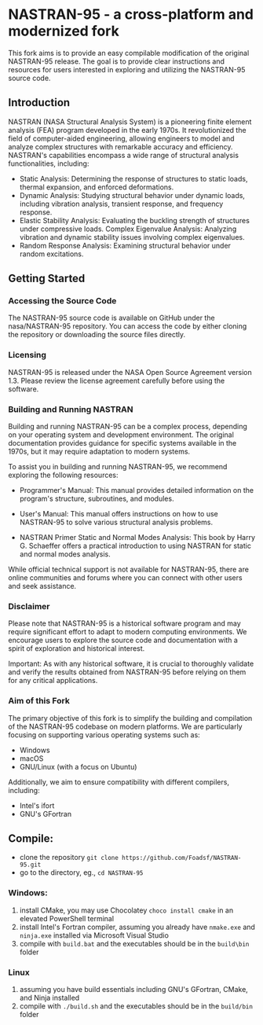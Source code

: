 # NASTRAN-95 - a cross-platform and modernized fork

This fork aims is to provide an easy compilable modification of the original NASTRAN-95 release. The goal is to provide clear instructions and resources for users interested in exploring and utilizing the NASTRAN-95 source code.

## Introduction

NASTRAN (NASA Structural Analysis System) is a pioneering finite element analysis (FEA) program developed in the early 1970s. It revolutionized the field of computer-aided engineering, allowing engineers to model and analyze complex structures with remarkable accuracy and efficiency. NASTRAN's capabilities encompass a wide range of structural analysis functionalities, including:

* Static Analysis: Determining the response of structures to static loads, thermal expansion, and enforced deformations.
* Dynamic Analysis: Studying structural behavior under dynamic loads, including vibration analysis, transient response, and frequency response.
* Elastic Stability Analysis: Evaluating the buckling strength of structures under compressive loads.
Complex Eigenvalue Analysis: Analyzing vibration and dynamic stability issues involving complex eigenvalues.
* Random Response Analysis: Examining structural behavior under random excitations.

## Getting Started
### Accessing the Source Code

The NASTRAN-95 source code is available on GitHub under the nasa/NASTRAN-95 repository. You can access the code by either cloning the repository or downloading the source files directly.

### Licensing

NASTRAN-95 is released under the NASA Open Source Agreement version 1.3. Please review the license agreement carefully before using the software.

### Building and Running NASTRAN

Building and running NASTRAN-95 can be a complex process, depending on your operating system and development environment. The original documentation provides guidance for specific systems available in the 1970s, but it may require adaptation to modern systems.

To assist you in building and running NASTRAN-95, we recommend exploring the following resources:

* Programmer's Manual: This manual provides detailed information on the program's structure, subroutines, and modules.
* User's Manual: This manual offers instructions on how to use NASTRAN-95 to solve various structural analysis problems.

* NASTRAN Primer Static and Normal Modes Analysis: This book by Harry G. Schaeffer offers a practical introduction to using NASTRAN for static and normal modes analysis.

While official technical support is not available for NASTRAN-95, there are online communities and forums where you can connect with other users and seek assistance.

### Disclaimer

Please note that NASTRAN-95 is a historical software program and may require significant effort to adapt to modern computing environments. We encourage users to explore the source code and documentation with a spirit of exploration and historical interest.

Important: As with any historical software, it is crucial to thoroughly validate and verify the results obtained from NASTRAN-95 before relying on them for any critical applications.


### Aim of this Fork
The primary objective of this fork is to simplify the building and compilation of the NASTRAN-95 codebase on modern platforms. We are particularly focusing on supporting various operating systems such as:

* Windows
* macOS
* GNU/Linux (with a focus on Ubuntu)

Additionally, we aim to ensure compatibility with different compilers, including:

* Intel's ifort
* GNU's GFortran

## Compile:

* clone the repository `git clone https://github.com/Foadsf/NASTRAN-95.git`
* go to the directory, eg., `cd NASTRAN-95`

### Windows:

1. install CMake, you may use Chocolatey `choco install cmake` in an elevated PowerShell terminal
2. install Intel's Fortran compiler, assuming you already have `nmake.exe` and `ninja.exe` installed via Microsoft Visual Studio
3. compile with `build.bat` and the executables should be in the `build\bin` folder

### Linux

1. assuming you have build essentials including GNU's GFortran, CMake, and Ninja installed
2. compile with `./build.sh` and the executables should be in the `build/bin` folder